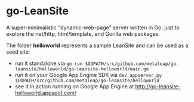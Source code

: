 go-LeanSite
===========

A super-minimalistic "dynamic-web-page" server written in Go, just to explore the net/http, html/template, and Gorilla web packages.

The folder **helloworld** represents a sample LeanSite and can be used as a seed site:

- run it standalone via `go run $GOPATH/src/github.com/metaleap/go-leansite/helloworld/go-leansite-helloworld/main.go`
- run it on your Google App Engine SDK via `dev_appserver.py $GOPATH/src/github.com/metaleap/go-leansite/helloworld`
- see it in action running on Google App Engine at http://go-leansite-helloworld.appspot.com/
